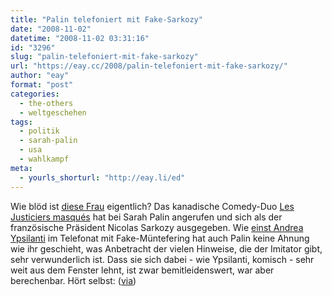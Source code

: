 ```yaml
---
title: "Palin telefoniert mit Fake-Sarkozy"
date: "2008-11-02"
datetime: "2008-11-02 03:31:16"
id: "3296"
slug: "palin-telefoniert-mit-fake-sarkozy"
url: "https://eay.cc/2008/palin-telefoniert-mit-fake-sarkozy/"
author: "eay"
format: "post"
categories:
  - the-others
  - weltgeschehen
tags:
  - politik
  - sarah-palin
  - usa
  - wahlkampf
meta:
  - yourls_shorturl: "http://eay.li/ed"
---
```


Wie blöd ist [diese Frau](//eay.cc/tag/sarah-palin/) eigentlich? Das kanadische Comedy-Duo [Les Justiciers masqués](http://en.wikipedia.org/wiki/Masked_Avengers) hat bei Sarah Palin angerufen und sich als der französische Präsident Nicolas Sarkozy ausgegeben. Wie [einst Andrea Ypsilanti](http://www.n-tv.de/1023287.html) im Telefonat mit Fake-Müntefering hat auch Palin keine Ahnung wie ihr geschieht, was Anbetracht der vielen Hinweise, die der Imitator gibt, sehr verwunderlich ist. Dass sie sich dabei - wie Ypsilanti, komisch - sehr weit aus dem Fenster lehnt, ist zwar bemitleidenswert, war aber berechenbar. Hört selbst: ([via](http://www.boingboing.net/2008/11/01/palin-brutally-punkd.html))
